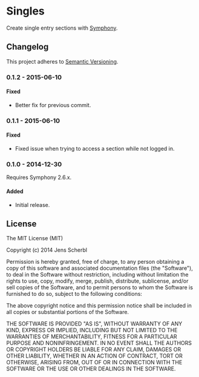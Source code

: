 # Singles

Create single entry sections with [Symphony][1].


## Changelog

This project adheres to [Semantic Versioning][2].


### 0.1.2 - 2015-06-10

#### Fixed

- Better fix for previous commit.


### 0.1.1 - 2015-06-10

#### Fixed

- Fixed issue when trying to access a section while not logged in.


### 0.1.0 - 2014-12-30

Requires Symphony 2.6.x.

#### Added

- Initial release.


## License

The MIT License (MIT)

Copyright (c) 2014 Jens Scherbl

Permission is hereby granted, free of charge, to any person obtaining a copy
of this software and associated documentation files (the "Software"), to deal
in the Software without restriction, including without limitation the rights
to use, copy, modify, merge, publish, distribute, sublicense, and/or sell
copies of the Software, and to permit persons to whom the Software is
furnished to do so, subject to the following conditions:

The above copyright notice and this permission notice shall be included in all
copies or substantial portions of the Software.

THE SOFTWARE IS PROVIDED "AS IS", WITHOUT WARRANTY OF ANY KIND, EXPRESS OR
IMPLIED, INCLUDING BUT NOT LIMITED TO THE WARRANTIES OF MERCHANTABILITY,
FITNESS FOR A PARTICULAR PURPOSE AND NONINFRINGEMENT. IN NO EVENT SHALL THE
AUTHORS OR COPYRIGHT HOLDERS BE LIABLE FOR ANY CLAIM, DAMAGES OR OTHER
LIABILITY, WHETHER IN AN ACTION OF CONTRACT, TORT OR OTHERWISE, ARISING FROM,
OUT OF OR IN CONNECTION WITH THE SOFTWARE OR THE USE OR OTHER DEALINGS IN THE
SOFTWARE.

[1]: http://getsymphony.com/
[2]: http://semver.org/
